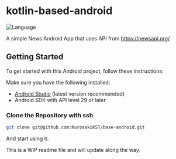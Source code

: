# kotlin-based-android
![Language](https://img.shields.io/github/languages/top/cortinico/kotlin-android-template?color=blue&logo=kotlin)

A simple News Android App that uses API from https://newsapi.org/

## Getting Started

To get started with this Android project, follow these instructions:

Make sure you have the following installed:

- [Android Studio](https://developer.android.com/studio) (latest version recommended)
- Android SDK with API level 29 or later

### Clone the Repository with ssh

```bash
git clone git@github.com:KurosakiKST/base-android.git
```
And start using it.

This is a WIP readme file and will update along the way.

